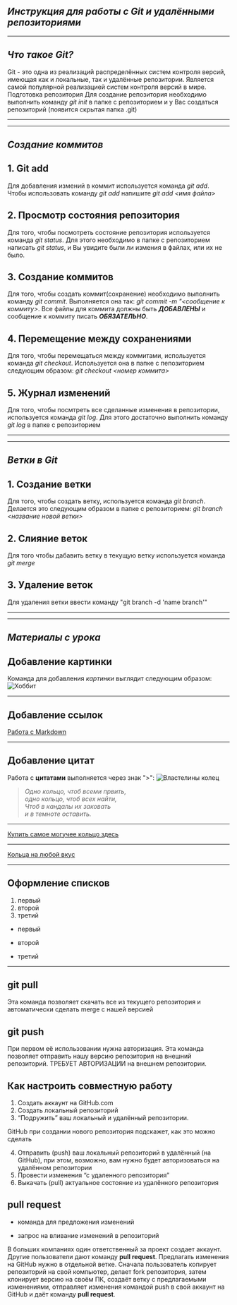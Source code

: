 ## ***Инструкция для работы с Git и удалёнными репозиториями***
***

## ***Что такое Git?***
Git - это одна из реализаций распределённых систем контроля версий, имеющая как и локальные, так и удалённые репозитории. Является самой популярной реализацией систем контроля версий в мире.
Подготовка репозитория
Для создание репозитория необходимо выполнить команду *git init*  в папке с репозиторием и у Вас создаться репозиторий (появится скрытая папка .git)
***
***

## ***Создание коммитов***

## 1. Git add
Для добавления измений в коммит используется команда *git add*. Чтобы использовать команду *git add* напишите *git add <имя файла>*
## 2. Просмотр состояния репозитория
Для того, чтобы посмотреть состояние репозитория используется команда *git status*. Для этого необходимо в папке с репозиторием написать *git status*, и Вы увидите были ли измения в файлах, или их не было.
## 3. Создание коммитов
Для того, чтобы создать коммит(сохранение) необходимо выполнить команду *git commit*. Выполняется она так: *git commit -m "<сообщение к коммиту>*. Все файлы для коммита должны быть ***ДОБАВЛЕНЫ*** и сообщение к коммиту писать ***ОБЯЗАТЕЛЬНО***.
## 4. Перемещение между сохранениями
Для того, чтобы перемещаться между коммитами, используется команда *git checkout*. Используется она в папке с пепозиторием следующим образом: *git checkout <номер коммита>*
## 5. Журнал изменений
Для того, чтобы посмтреть все сделанные изменения в репозитории, используется команда *git log*. Для этого достаточно выполнить команду *git log* в папке с репозиторием
***
***

## ***Ветки в Git***

## 1. Создание ветки

Для того, чтобы создать ветку, используется команда *git branch*. Делается это следующим образом в папке с репозиторием: *git branch <название новой ветки>*
## 2. Слияние веток

Для того чтобы дабавить ветку в текущую ветку используется команда *git merge <name branch>*
## 3. Удаление веток
Для удаления ветки ввести команду "git branch -d 'name branch'"
***
***

## ***Материалы с урока***

## Добавление картинки
Команда для добавления *картинки* выглядит следующим образом:
![Хоббит](https://avatarko.ru/img/kartinka/8/film_Middle-earth_hobbit_Frodo_7802.jpg)
***
## Добавление ссылок

[Работа с Markdown](https://lifehacker.ru/chto-takoe-markdown/)
***
## Добавление цитат

Работа с **цитатами** выполняется через знак ">":
![Властелины колец](https://dvdbash.files.wordpress.com/2012/02/big_bang_theory_galecki_parsons_cuoco_helberg_nayyar_dvdbash_131.jpg)

>*Одно кольцо, чтоб всеми првить,\
одно кольцо, чтоб всех найти,\
Чтоб в кандалы их заковать\
и в темноте оставить.*
***
[Купить самое могучее кольцо здесь](https://www.ozon.ru/product/koltso-vsevlastiya-vlastelin-kolets-624142001/?sh=DrXrqiNMxQ&utm_medium=seo_yaserp_products&utm_referrer=https%3A%2F%2Fyandex.ru%2Fproducts%2Fsearch%3Ftext%3D%25D0%25BA%25D1%2583%25D0%25BF%25D0%25B8%25D1%2582%25D1%258C%2520%25D0%25BA%25D0%25BE%25D0%25BB%25D1%258C%25D1%2586%25D0%25BE%2520%25D0%25B2%25D0%25BB%25D0%25B0%25D1%2581%25D1%2582%25D0%25B5%25D0%25BB%25D0%25B8%25D0%25BD%2520%25D0%25BA%25D0%25BE%25D0%25BB%25D0%25B5%25D1%2586&utm_source=yandex)
***
[Кольца на любой вкус](https://www.livemaster.ru/tag/item/99890/koltso-vsevlastiya?sectiontype=1)
***
## Оформление списков

1. первый
2. второй
3. третий

* первый
- второй
+ третий 
***

## git pull
Эта команда позволяет скачать все из текущего репозитория и автоматически сделать merge с нашей версией

## git push
При первом её использовании нужна авторизация.
Эта команда позволяет отправить нашу версию репозитория на внешний репозиторий. ТРЕБУЕТ АВТОРИЗАЦИИ на внешнем репозитории.

## Как настроить совместную работу

1. Создать аккаунт на GitHub.com
2. Создать локальный репозиторий
3. “Подружить” ваш локальный и удалённый репозитории. 
    
GitHub при создании нового репозитория подскажет, как это можно сделать
    
4. Отправить (push) ваш локальный репозиторий в удалённый (на GitHub), при этом, возможно, вам нужно будет авторизоваться на удалённом репозитории
5. Провести изменения “с удаленного репозитория”
6. Выкачать (pull) актуальное состояние из удалённого репозитория

## pull request

- команда для предложения изменений 

- запрос на вливание изменений в репозиторий

В больших компаниях один ответственный за проект создает аккаунт. Другие пользователи дают команду **pull request**. Предлагать изменения на GitHub нужно в отдельной ветке. 
Сначала пользователь копирует репозиторий на свой компьютер, делает fork репозитория, затем клонирует версию на своём ПК, создаёт ветку с предлагаемыми изменениями, отправляет изменения командой push в свой аккаунт на GitHub и даёт команду **pull request**.
